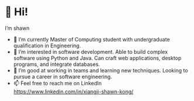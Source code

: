 # 👋 Hi!
I’m shawn

- 🌱 I’m currently Master of Computing student with undergraduate qualification in Engineering.
- 👀 I’m interested in software development. Able to build complex software using Python and Java. Can craft web applications, desktop programs, and integrate databases.
- 💞️ I’m good at working in teams and learning new techniques. Looking to pursue a career in software engineering.
- 📫 Feel free to reach me on LinkedIn https://www.linkedin.com/in/xiangji-shawn-kong/

<!---
shawn-jj/shawn-jj is a ✨ special ✨ repository because its `README.md` (this file) appears on your GitHub profile.
You can click the Preview link to take a look at your changes.
--->
